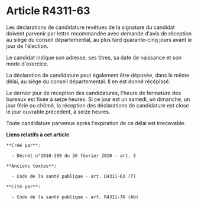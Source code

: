 # Article R4311-63

Les déclarations de candidature revêtues de la signature du candidat doivent parvenir par lettre recommandée avec demande
d'avis de réception au siège du conseil départemental, au plus tard quarante-cinq jours avant le jour de l'élection.

Le candidat indique son adresse, ses titres, sa date de naissance et son mode d'exercice.

La déclaration de candidature peut également être déposée, dans le même délai, au siège du conseil départemental. Il en est
donné récépissé.

Le dernier jour de réception des candidatures, l'heure de fermeture des bureaux est fixée à seize heures. Si ce jour est un
samedi, un dimanche, un jour férié ou chômé, la réception des déclarations de candidature est close le jour ouvrable
précédent, à seize heures.

Toute candidature parvenue après l'expiration de ce délai est irrecevable.

**Liens relatifs à cet article**

	**Créé par**:

	  - Décret n°2010-199 du 26 février 2010 - art. 5

	**Anciens textes**:

	  - Code de la santé publique - art. D4311-63 (T)

	**Cité par**:

	  - Code de la santé publique - art. R4311-76 (Ab)
